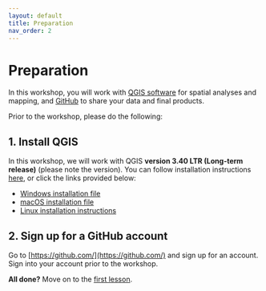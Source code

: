 ```yaml
---
layout: default
title: Preparation
nav_order: 2
---
```


# Preparation
In this workshop, you will work with [QGIS software](https://qgis.org/en/site/) for spatial analyses and mapping, and [GitHub](https://github.com) to share your data and final products.  

Prior to the workshop, please do the following: 

## 1. Install QGIS 
In this workshop, we will work with QGIS **version 3.40 LTR (Long-term release)** (please note the version). You can follow installation instructions [here](https://qgis.org/en/site/forusers/download.html), or click the links provided below:
- [Windows installation file](https://qgis.org/downloads/QGIS-OSGeo4W-3.40.8-1.msi)
- [macOS installation file](https://qgis.org/downloads/macos/qgis-macos-ltr.dmg)
- [Linux installation instructions](https://qgis.org/resources/installation-guide/#linux)

## 2. Sign up for a GitHub account
Go to [https://github.com/](https://github.com/) and sign up for an account. Sign into your account prior to the workshop.

**All done?** Move on to the [first lesson](intro-to-GIS).
